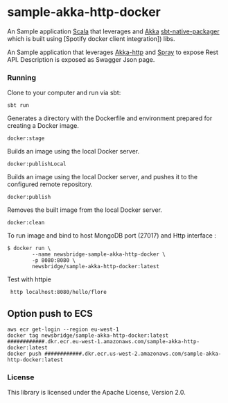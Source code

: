 # sample-akka-http-docker

An Sample application [Scala](scala-lang.org) that leverages  and [Akka](akka.io) 
[sbt-native-packager](https://github.com/sbt/sbt-native-packager) which is built using [Spotify docker client integration]) libs.

An Sample application that leverages [Akka-http](akka.io) and [Spray](spray.io) to expose Rest API. 
Description is exposed as Swagger Json page.
 
 
### Running
Clone to your computer and run via sbt:

```
sbt run
```

Generates a directory with the Dockerfile and environment prepared for creating a Docker image.
```
docker:stage
```

Builds an image using the local Docker server.
```
docker:publishLocal
```

Builds an image using the local Docker server, and pushes it to the configured remote repository.
```
docker:publish
```

Removes the built image from the local Docker server.
```
docker:clean
```

To run image and bind to host MongoDB port (27017) and Http interface :

```
$ docker run \
        --name newsbridge-sample-akka-http-docker \
        -p 8080:8080 \
        newsbridge/sample-akka-http-docker:latest
```

Test with httpie
```
 http localhost:8080/hello/flore
```


## Option push to ECS
```
aws ecr get-login --region eu-west-1 
docker tag newsbridge/sample-akka-http-docker:latest ############.dkr.ecr.eu-west-1.amazonaws.com/sample-akka-http-docker:latest 
docker push ############.dkr.ecr.us-west-2.amazonaws.com/sample-akka-http-docker:latest
```


### License
This library is licensed under the Apache License, Version 2.0.
